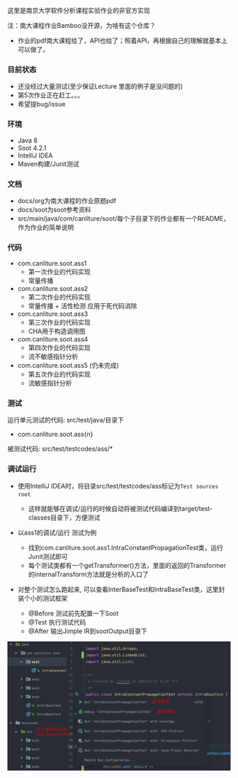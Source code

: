 这里是南京大学软件分析课程实验作业的非官方实现

注：南大课程作业Bamboo没开源，为啥有这个仓库？
- 作业的pdf南大课程给了，API也给了；照着API，再根据自己的理解就基本上可以做了。

### 目前状态
- 还没经过大量测试(至少保证Lecture 里面的例子是没问题的)
- 第5次作业正在赶工。。。
- 希望提bug/issue

### 环境
- Java 8
- Soot 4.2.1
- IntelliJ IDEA
- Maven构建/Junit测试

### 文档
- docs/org为南大课程的作业原题pdf
- docs/soot为soot参考资料
- src/main/java/com/canliture/soot/每个子目录下的作业都有一个README，作为作业的简单说明

### 代码
- com.canliture.soot.ass1
  - 第一次作业的代码实现
  - 常量传播
- com.canliture.soot.ass2
  - 第二次作业的代码实现
  - 常量传播 + 活性检测 应用于死代码消除
- com.canliture.soot.ass3
  - 第三次作业的代码实现
  - CHA用于构造调用图
- com.canliture.soot.ass4
  - 第四次作业的代码实现
  - 流不敏感指针分析
- com.canliture.soot.ass5 (仍未完成)
  - 第五次作业的代码实现
  - 流敏感指针分析
  
### 测试
运行单元测试的代码: src/test/java/目录下
- com.canliture.soot.ass{n}

被测试代码: src/test/testcodes/ass/*

### 调试运行
- 使用IntelliJ IDEA时，将目录src/test/testcodes/ass标记为`Test sources root`
  - 这样就能够在调试/运行的时候自动将被测试代码编译到target/test-classes目录下，方便测试
- 以ass1的调试/运行 测试为例
  - 找到com.canliture.soot.ass1.IntraConstantPropagationTest类，运行Junit测试即可
  - 每个测试类都有一个getTransformer()方法，里面的返回的Transformer的internalTransform方法就是分析的入口了

- 对整个测试怎么跑起来, 可以查看InterBaseTest和IntraBaseTest类，这里封装个小的测试框架
  - @Before 测试前先配置一下Soot
  - @Test 执行测试代码
  - @After 输出Jimple IR到sootOutput目录下
  
![How-To-Run-Test](./docs/images/How-To-Run.png)

